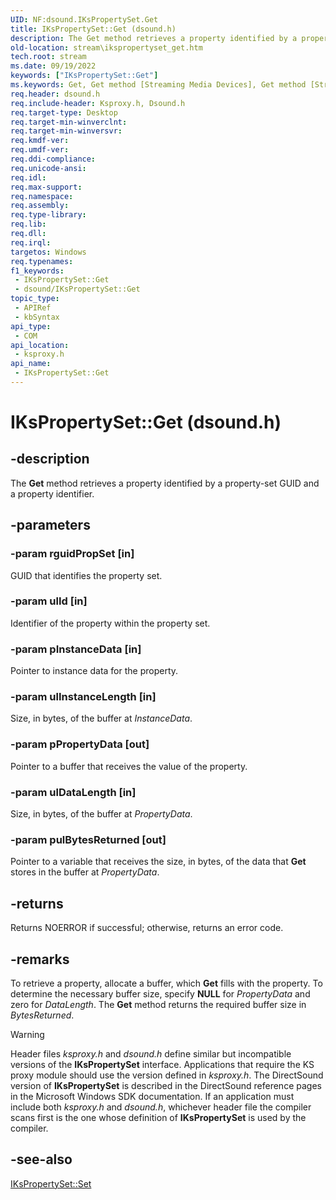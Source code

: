 ```yaml
---
UID: NF:dsound.IKsPropertySet.Get
title: IKsPropertySet::Get (dsound.h)
description: The Get method retrieves a property identified by a property-set GUID and a property identifier.  This method belongs to IKsPropertySet in dsound.h.
old-location: stream\ikspropertyset_get.htm
tech.root: stream
ms.date: 09/19/2022
keywords: ["IKsPropertySet::Get"]
ms.keywords: Get, Get method [Streaming Media Devices], Get method [Streaming Media Devices],IKsPropertySet interface, IKsPropertySet interface [Streaming Media Devices],Get method, IKsPropertySet.Get, IKsPropertySet::Get, ksproxy/IKsPropertySet::Get, ksproxy_d5ef4576-b05f-466d-8d87-094d97f83e10.xml, stream.ikspropertyset_get
req.header: dsound.h
req.include-header: Ksproxy.h, Dsound.h
req.target-type: Desktop
req.target-min-winverclnt: 
req.target-min-winversvr: 
req.kmdf-ver: 
req.umdf-ver: 
req.ddi-compliance: 
req.unicode-ansi: 
req.idl: 
req.max-support: 
req.namespace: 
req.assembly: 
req.type-library: 
req.lib: 
req.dll: 
req.irql: 
targetos: Windows
req.typenames: 
f1_keywords:
 - IKsPropertySet::Get
 - dsound/IKsPropertySet::Get
topic_type:
 - APIRef
 - kbSyntax
api_type:
 - COM
api_location:
 - ksproxy.h
api_name:
 - IKsPropertySet::Get
---
```


# IKsPropertySet::Get (dsound.h)

## -description

The **Get** method retrieves a property identified by a property-set GUID and a property identifier.

## -parameters

### -param rguidPropSet [in]

GUID that identifies the property set.

### -param ulId [in]

Identifier of the property within the property set.

### -param pInstanceData [in]

Pointer to instance data for the property.

### -param ulInstanceLength [in]

Size, in bytes, of the buffer at *InstanceData*.

### -param pPropertyData [out]

Pointer to a buffer that receives the value of the property.

### -param ulDataLength [in]

Size, in bytes, of the buffer at *PropertyData*.

### -param pulBytesReturned [out]

Pointer to a variable that receives the size, in bytes, of the data that **Get** stores in the buffer at *PropertyData*.

## -returns

Returns NOERROR if successful; otherwise, returns an error code.

## -remarks

To retrieve a property, allocate a buffer, which **Get** fills with the property. To determine the necessary buffer size, specify **NULL** for *PropertyData* and zero for *DataLength*. The **Get** method returns the required buffer size in *BytesReturned*.

> [!WARNING]
> Header files *ksproxy.h* and *dsound.h* define similar but incompatible versions of the **IKsPropertySet** interface. Applications that require the KS proxy module should use the version defined in *ksproxy.h*. The DirectSound version of **IKsPropertySet** is described in the DirectSound reference pages in the Microsoft Windows SDK documentation. If an application must include both *ksproxy.h* and *dsound.h*, whichever header file the compiler scans first is the one whose definition of **IKsPropertySet** is used by the compiler.

## -see-also

[IKsPropertySet::Set](./nf-dsound-ikspropertyset-set.md)
